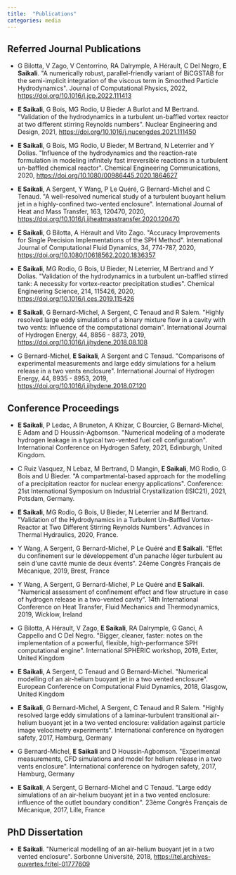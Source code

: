 ```yaml
---
title:  "Publications"
categories: media
---
```


## **Referred Journal Publications**

- G Bilotta, V Zago, V Centorrino, RA Dalrymple, A Hérault, C Del Negro, **E Saikali**. "A numerically robust, parallel-friendly variant of BiCGSTAB for the semi-implicit integration of the viscous term in Smoothed Particle Hydrodynamics". Journal of Computational Physics, 2022, https://doi.org/10.1016/j.jcp.2022.111413

- **E Saikali**, G Bois, MG Rodio, U Bieder A Burlot and M Bertrand. "Validation of the hydrodynamics in a turbulent un-baffled vortex reactor at two different stirring Reynolds numbers". Nuclear Engineering and Design, 2021, https://doi.org/10.1016/j.nucengdes.2021.111450

- **E Saikali**, G Bois, MG Rodio, U Bieder, M Bertrand, N Leterrier and Y Dolias. "Influence of the hydrodynamics and the reaction-rate formulation in modeling infinitely fast irreversible reactions in a turbulent un-baffled chemical reactor". Chemical Engineering Communications, 2020,  https://doi.org/10.1080/00986445.2020.1864627

- **E Saikali**, A Sergent, Y Wang, P Le Quéré,  G Bernard-Michel and C Tenaud. "A well-resolved numerical study of a turbulent buoyant helium jet in a highly-confined two-vented enclosure". International Journal of Heat and Mass Transfer, 163, 120470, 2020, https://doi.org/10.1016/j.ijheatmasstransfer.2020.120470

- **E Saikali**, G Bilotta, A Hérault and Vito Zago. "Accuracy Improvements for Single Precision Implementations of the SPH Method". International Journal of Computational Fluid Dynamics, 34, 774-787, 2020, https://doi.org/10.1080/10618562.2020.1836357

- **E Saikali**, MG Rodio, G Bois, U Bieder, N Leterrier, M Bertrand and Y Dolias. "Validation of the hydrodynamics in a turbulent un-baffled stirred tank: A necessity for vortex-reactor precipitation studies". Chemical Engineering Science, 214, 115426, 2020, https://doi.org/10.1016/j.ces.2019.115426

- **E Saikali**, G Bernard-Michel, A Sergent, C Tenaud and R Salem. "Highly resolved large eddy simulations of a binary mixture flow in a cavity with two vents: Influence of the computational domain". International Journal of Hydrogen Energy, 44, 8856 - 8873, 2019, https://doi.org/10.1016/j.ijhydene.2018.08.108

- G Bernard-Michel, **E Saikali**, A Sergent and C Tenaud. "Comparisons of experimental measurements and large eddy simulations for a helium release in a two vents enclosure". International Journal of Hydrogen Energy, 44, 8935 - 8953, 2019, https://doi.org/10.1016/j.ijhydene.2018.07.120


## **Conference Proceedings**

- **E Saikali**, P Ledac, A Bruneton, A Khizar, C Bourcier, G Bernard-Michel, E Adam and D Houssin-Agbomson. "Numerical modeling of a moderate hydrogen leakage in a typical two-vented fuel cell configuration". International Conference on Hydrogen Safety, 2021, Edinburgh, United Kingdom.

- C Ruiz Vasquez, N Lebaz, M Bertrand, D Mangin, **E Saikali**, MG Rodio, G Bois and U Bieder. "A compartmental-based approach for the modelling of a precipitation reactor for nuclear energy applications". Conference: 21st International Symposium on Industrial Crystallization (ISIC21), 2021, Potsdam, Germany.

- **E Saikali**, MG Rodio, G Bois, U Bieder, N Leterrier and M Bertrand. "Validation of the Hydrodynamics in a Turbulent Un-Baffled Vortex-Reactor at Two Different Stirring Reynolds Numbers". Advances in Thermal Hydraulics, 2020, France.

- Y Wang, A Sergent, G Bernard-Michel, P Le Quéré and **E Saikali**. "Effet du confinement sur le développement d'un panache léger turbulent au sein d'une cavité munie de deux évents". 24ème Congrès Français de Mécanique, 2019, Brest, France

- Y Wang, A Sergent, G Bernard-Michel, P Le Quéré and **E Saikali**. "Numerical assessment of confinement effect and flow structure in case of hydrogen release in a two-vented cavity". 14th International Conference on Heat Transfer, Fluid Mechanics and Thermodynamics, 2019, Wicklow, Ireland

- G Bilotta, A Hérault, V Zago, **E Saikali**, RA Dalrymple, G Ganci, A Cappello and C Del Negro. "Bigger, cleaner, faster: notes on the implementation of a powerful, flexible, high-performance SPH computational engine". International SPHERIC workshop, 2019, Exter, United Kingdom

- **E Saikali**, A Sergent, C Tenaud and G Bernard-Michel. "Numerical modelling of an air-helium buoyant jet in a two vented enclosure". European Conference on Computational Fluid Dynamics, 2018, Glasgow, United Kingdom

- **E Saikali**, G Bernard-Michel, A Sergent, C Tenaud and R Salem. "Highly resolved large eddy simulations of a laminar-turbulent transitional air-helium buoyant jet in a two vented enclosure: validation against particle image velocimetry experiments". International conference on hydrogen safety, 2017, Hamburg, Germany

- G Bernard-Michel, **E Saikali** and D Houssin-Agbomson. "Experimental measurements, CFD simulations and model for helium release in a two vents enclosure". International conference on hydrogen safety, 2017, Hamburg, Germany

- **E Saikali**, A Sergent, G Bernard-Michel and C Tenaud. "Large eddy simulations of an air-helium buoyant jet in a two vented enclosure: influence of the outlet boundary condition". 23ème Congrès Français de Mécanique, 2017, Lille, France


## **PhD Dissertation**

- **E Saikali**. "Numerical modelling of an air-helium buoyant jet in a two vented enclosure". Sorbonne Université, 2018, https://tel.archives-ouvertes.fr/tel-01777609
